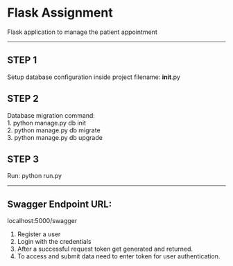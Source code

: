 # Flask Assignment

Flask application to manage the patient appointment

----------------------------------------------------

## STEP 1 

Setup database configuration inside project filename: __init__.py

## STEP 2

Database migration command: <br>
    1. python manage.py db init <br>
    2. python manage.py db migrate <br>
    3. python manage.py db upgrade

## STEP 3

Run: python run.py

----------------------------------------------------

## Swagger Endpoint URL:
localhost:5000/swagger

1. Register a user
2. Login with the credentials 
3. After a successful request token get generated and returned.
4. To access and submit data need to enter token for user authentication.





